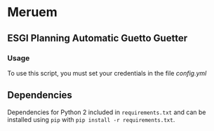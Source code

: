 # Meruem

## ESGI Planning Automatic Guetto Guetter

### Usage

To use this script, you must set your credentials in the file *config.yml*

## Dependencies
Dependencies for Python 2 included in `requirements.txt` and can be installed
using `pip` with `pip install -r requirements.txt`.
